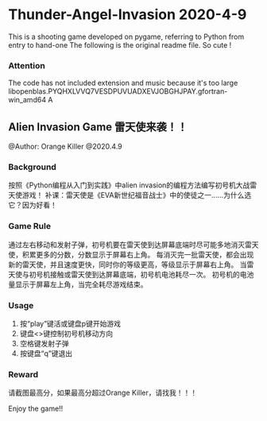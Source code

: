 # Thunder-Angel-Invasion 2020-4-9
This is a shooting game developed on pygame, referring to Python  from entry to hand-one
The following is the original readme file. So cute !

### Attention
The code has not included extension and music because it's too large
libopenblas.PYQHXLVVQ7VESDPUVUADXEVJOBGHJPAY.gfortran-win_amd64
A

## Alien Invasion Game 雷天使来袭！！

@Author: Orange Killer
@2020.4.9

### Background
按照《Python编程从入门到实践》中alien invasion的编程方法编写初号机大战雷天使游戏！
补课：雷天使是《EVA新世纪福音战士》中的使徒之一……为什么选它？因为好看！

### Game Rule
通过左右移动和发射子弹，初号机要在雷天使到达屏幕底端时尽可能多地消灭雷天使，积累更多的分数，分数显示于屏幕右上角。
每消灭完一批雷天使，都会出现新的雷天使，并且速度更快，同时你的等级更高，等级显示于屏幕右上角。
当雷天使与初号机接触或雷天使到达屏幕底端，初号机电池耗尽一次。
初号机的电池量显示于屏幕左上角，当完全耗尽游戏结束。

### Usage
1. 按“play”键活或键盘p键开始游戏
2. 键盘<>键控制初号机移动方向
3. 空格键发射子弹
4. 按键盘“q”键退出

### Reward
请截图最高分，如果最高分超过Orange Killer，请找我！！！

Enjoy the game!!
